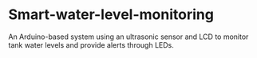 # Smart-water-level-monitoring
An Arduino-based system using an ultrasonic sensor and LCD to monitor tank water levels and provide alerts through LEDs.
